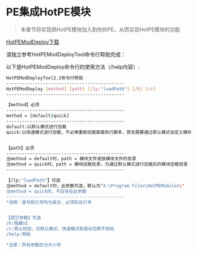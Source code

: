 # PE集成HotPE模块
> 本章节将实现把HotPE模块加入到你的PE，从而实现HotPE模块的功能

[HotPEModDeploy下载](https://p0.hotpe.top/HotPE%E6%A8%A1%E5%9D%97/HotPEModDeploy.exe)

请独立参考HotPEModDeployTool命令行帮助完成：

以下是HotPEModDeploy命令行的使用方法（/help内容）:
```bash
HotPEModDeployTool2.2命令行帮助
---------------------------------------------
HotPEModDeploy [method] [path] [/lp:"loadPath"] [/h] [/c]
---------------------------------------------

【method】必须
---------------------------------------------
method = [default|quick]
---------------------------------------------
default:以默认模式进行加载
quick:以快速模式进行加载，不必再重新加载直接执行脚本，首先需要通过默认模式自定义模块加载目录进行加载


【path】必须
---------------------------------------------
当method = default时，path = 模块文件或放模块文件的目录
当method = quick时，path = 模块加载目录，为通过默认模式进行加载后的模块加载目录
---------------------------------------------

【/lp:"loadPath"】可选
当method = default时，此参数可选，默认为"X:\Program Files\HotPEModules\"
当method = quick时，不应存在此参数
---------------------------------------------
*说明：冒号和引号均为英文，必须存在引号


【其它参数】可选
/h:隐藏UI
/c:禁止校验，仅默认模式，快速模式和驱动包默不校验
/help:帮助

*注意：所有参数区分大小写
```
